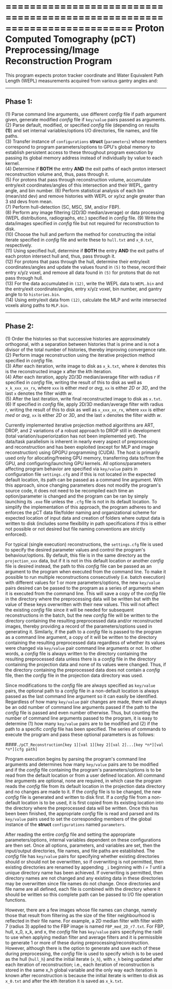 =========================================================================
Proton Computed Tomography (pCT) Preprocessing/Image Reconstruction Program
=========================================================================

This program expects proton tracker coordinate and Water Equivalent Path Length (WEPL) measurements acquired from various gantry angles and:

-------------------------------------------------------------------------
Phase 1:
-------------------------------------------------------------------------
(1) Parse command line arguments, use different *config* file if path argument given, generate modified *config* file if `key/value` pairs passed as arguments.  
(2) Parse default, modified, or specified *config* file (depending on results **(1)**) and set internal variables/options I/O directories, file names, and file paths.  
(3) Transfer instance of `configurations` **struct** (`parameters`) whose members correspond to program parameters/options to GPU's global memory to establish persistent access to these throughout program execution by passing its global memory address instead of individually by value to each kernel.  
(4) Determine if **BOTH** the entry **AND** the exit paths of each proton intersect reconstruction volume and, thus, pass through it.  
(5) For protons that pass through reconstruction volume, accumulate entry/exit coordinates/angles of this intersection and their WEPL, gantry angle, and bin number.
(6) Perform statistical analysis of each bin (mean/std dev) and remove histories with WEPL or xy/xz angle greater than 3 std devs from mean.  
(7) Perform hull-detection  (SC, MSC, SM, and/or FBP).  
(8) Perform any image filtering (2D/3D median/average) or data processing (WEPL distributions, radiographs, etc.) specified in *config* file.
(9) Write the data/images specified in *config* file but not required for reconstruction to disk.  
(10) Choose the hull and perform the method for constructing the initial iterate specified in *config* file and write these to `hull.txt` and `x_0.txt`, respectively.  
(11) Using specified hull, determine if **BOTH** the entry **AND** the exit paths of each proton intersect hull and, thus, pass through it.  
(12) For protons that pass through the hull, determine their entry/exit coordinates/angles and update the values found in `(5)` to these, record their entry x/y/z voxel, and remove all data found in `(5)` for protons that do not pass through hull.  
(13) For the data accumulated in `(12)`, write the WEPL data to `WEPL.bin` and the entry/exit coordinate/angles, entry x/y/z voxel, bin number, and gantry angle to to `histories.bin`.   
(14) Using entry/exit data from `(12)`, calculate the MLP and write intersected voxels along paths to `MLP.bin`.  

-------------------------------------------------------------------------
Phase 2:
-------------------------------------------------------------------------
(1) Order the histories so that successive histories are approximately orthogonal, with a separation between histories that is prime and is not a divisor of the total number of histories, thereby improving convergence rate.  
(2) Perform image reconstruction using the iterative projection method specified in *config* file.  
(3) After each iteration, write image to disk as `x_k.txt`, where *k* denotes this is the reconstructed image x after the *k*th iteration.  
(4) After each iteration, apply 2D/3D median/average filter with radius *r* if specified in *config* file, writing the result of this to disk as well as `x_k_xxx_xx_rx`, where `xxx` is either *med* or *avg*, `xx` is either *2D* or *3D*, and the last `x` denotes the filter width *w*.  
(5) After the last iteration, write final reconstructed image to disk as `x.txt`.  
(6) If specified in *config* file, apply 2D/3D median/average filter with radius *r*, writing the result of this to disk as well as `x_xxx_xx_rx`, where `xxx` is either *med* or *avg*, `xx` is either *2D* or *3D*, and the last `x` denotes the filter width *w*.  

Currently implemented iterative projection method algorithms are ART, DROP, and 2 variations of a robust approach to DROP still in development (total variation/superiorization has not been implemented yet).  The data/task parallelism is inherent in nearly every aspect of preprocessing and reconstruction and has been exploited (except for MLP and image reconstruction) using GPGPU programming (CUDA).  The host is primarily used only for allocating/freeing GPU memory,  transferring data to/from the GPU, and configuring/launching GPU kernels.  All options/parameters affecting program behavior are specified via `key/value` pairs in configuration file `settings.cfg` and if this is not located in the expected default location, its path can be passed as a command line argument.  With this approach, since changing parameters does not modify the program's source code, it does not need to be recompiled each time an option/parameter is changed and the program can be ran by simply launching its `.exe` file unless the `.cfg` file is not in its default location.  To simplify the implementation of this approach, the program adheres to and enforces the pCT data file/folder naming and organizational scheme for expected location of input data and creation of folders where output data is written to disk (includes some flexibility in path specifications if this is either not possible or not desired but file naming conventions are strictly enforced).

For typical (single execution) reconstructions, the `settings.cfg` file is used to specify the desired parameter values and control the program's behaviour/options.  By default, this file is in the same directory as the `projection_xxx` data, but if it is not in this default location or another *config* file is desired instead, the path to this *config* file can be passed as an argument to the program when executed from the command line.  To make it possible to run multiple reconstructions consecutively (i.e. batch execution) with different values for 1 or more parameters/options, the new `key/value` pairs desired can be passed to the program as a series of arguments when it is executed from the command line.  This will save a copy of the *config* file in the directory where the preprocessing data will be written but with the value of these keys overwritten with their new values.  This will not affect the existing *config* file since it will be needed for subsequent reconstructions in the batch, but the new *config* file will be written to the directory containing the resulting preprocessed data and/or reconstructed images, thereby providing a record of the parameters/options used in generating it.  Similarly, if the path to a *config* file is passed to the program as a command line argument, a copy of it will be written to the directory containing the resulting preprocessed data regardless of whether its values were changed via `key/value` pair command line arguments or not.  In other words, a *config* file is always written to the directory containing the resulting preprocessed data unless there is a *config* file in the directory containing the projection data and none of its values were changed.  Thus, if the directory containing the preprocessed data does not contain a *config* file, then the *config* file in the projection data directory was used.    

Since modifications to the *config* file are always specified as `key/value` pairs, the optional path to a *config* file in a non-default location is always passed as the last command line argument so it can easily be identified.  Regardless of how many `key/value` pair changes are made, there will always be an odd number of command line arguments passed if the path to the *config* file is passed and even number otherwise.  Thus, but counting the number of command line arguments passed to the program, it is easy to determine (1) how many `key/value` pairs are to be modified and (2) if the path to a specific *config* file has been specified.  The series of commands to execute the program and pass these optional parameters is as follows:


####`./pCT_Reconstruction[key 1][val 1][key 2][val 2]...[key *n*][val *n*][cfg path]`  

Program execution begins by parsing the program's command line arguments and determines how many `key/value` pairs are to be modified and if the *config* file containing the program's parameters/options is to be read from the default location or from a user defined location.  All command line arguments are optional, none are required, in which case the program reads the *config* file from its default location in the projection data directory and no changes are made to it.  If the *config* file is to be changed, the new *config* file is generated and written to disk first.  If a *config* file from a non-default location is to be used, it is first copied from its existing location into the directory where the preprocessed data will be written.  Once this has been been finished, the appropriate *config* file is read and parsed and its `key/value` pairs used to set the corresponding members of the global instance of the **struct** `configurations` named `parameters`.  

After reading the entire *config* file and setting the appropriate parameters/options, internal variables dependent on these configurations are then set.  Once all options, parameters, and variables are set, then the input/output directories, file names, and file paths are established.  The *config* file has `key/value` pairs for specifying whether existing directories should or should not be overwritten, so if overwriting is not permitted, then existing directories are renamed by appending `_i` beginning with *i = 1* until a unique directory name has been achieved.  If overwriting is permitted, then directory names are not changed and any existing data in these directories may be overwritten since file names do not change.  Once directories and file name are all defined, each file is combined with the directory where it should be written so this complete path can be passed to I/O file operation functions.  

However, there are a few images whose file names can change, namely those that result from filtering as the size of the filter neighbourhood is reflected in their file name.  For example, a 2D median filter with filter width 7 (radius 3) applied to the FBP image is named `FBP_med_2D_r7.txt`.  For FBP, hull, x_0, x_k, and x, the *config* file has `key/value` pairs specifying the radii to use when applying median filter and average filters and it is permissible to generate 1 or more of these during preprocessing/reconstruction.  However, although there is the option to generate and save each of these during preprocessing, the *config* file is used to specify which is to be used as the hull (`hull_h`) and the initial iterate (`x_h`), with `x_h` being updated after each iteration of reconstruction; i.e., each iteration of reconstruction is stored in the same x_h global variable and the only way each iteration is known after reconstruction is because the initial iterate is written to disk as `x_0.txt` and after the *k*th iteration it is saved as `x_k.txt`.





